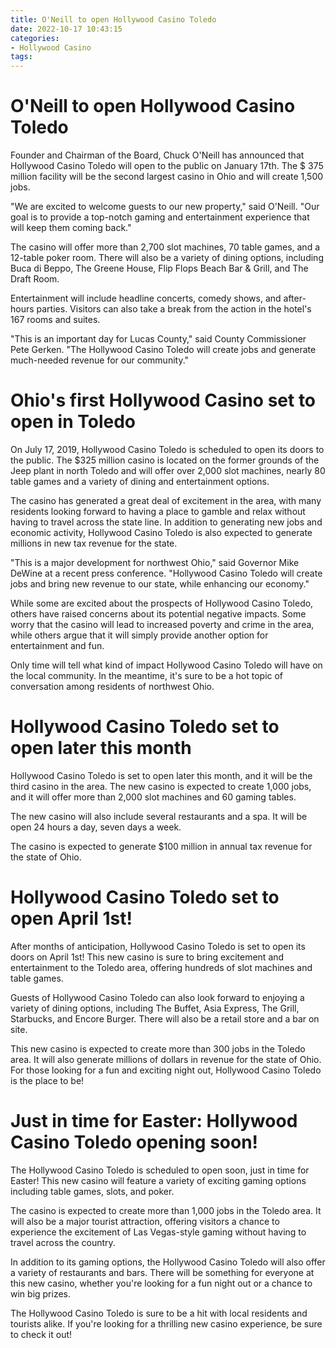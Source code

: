 ```yaml
---
title: O'Neill to open Hollywood Casino Toledo
date: 2022-10-17 10:43:15
categories:
- Hollywood Casino
tags:
---
```



#  O'Neill to open Hollywood Casino Toledo

Founder and Chairman of the Board, Chuck O'Neill has announced that Hollywood Casino Toledo will open to the public on January 17th. The $ 375 million facility will be the second largest casino in Ohio and will create 1,500 jobs.

"We are excited to welcome guests to our new property," said O'Neill. "Our goal is to provide a top-notch gaming and entertainment experience that will keep them coming back."

The casino will offer more than 2,700 slot machines, 70 table games, and a 12-table poker room. There will also be a variety of dining options, including Buca di Beppo, The Greene House, Flip Flops Beach Bar & Grill, and The Draft Room.

Entertainment will include headline concerts, comedy shows, and after-hours parties. Visitors can also take a break from the action in the hotel's 167 rooms and suites.

"This is an important day for Lucas County," said County Commissioner Pete Gerken. "The Hollywood Casino Toledo will create jobs and generate much-needed revenue for our community."

#  Ohio's first Hollywood Casino set to open in Toledo

On July 17, 2019, Hollywood Casino Toledo is scheduled to open its doors to the public. The $325 million casino is located on the former grounds of the Jeep plant in north Toledo and will offer over 2,000 slot machines, nearly 80 table games and a variety of dining and entertainment options.

The casino has generated a great deal of excitement in the area, with many residents looking forward to having a place to gamble and relax without having to travel across the state line. In addition to generating new jobs and economic activity, Hollywood Casino Toledo is also expected to generate millions in new tax revenue for the state.

"This is a major development for northwest Ohio," said Governor Mike DeWine at a recent press conference. "Hollywood Casino Toledo will create jobs and bring new revenue to our state, while enhancing our economy."

While some are excited about the prospects of Hollywood Casino Toledo, others have raised concerns about its potential negative impacts. Some worry that the casino will lead to increased poverty and crime in the area, while others argue that it will simply provide another option for entertainment and fun.

Only time will tell what kind of impact Hollywood Casino Toledo will have on the local community. In the meantime, it's sure to be a hot topic of conversation among residents of northwest Ohio.

#  Hollywood Casino Toledo set to open later this month

Hollywood Casino Toledo is set to open later this month, and it will be the third casino in the area. The new casino is expected to create 1,000 jobs, and it will offer more than 2,000 slot machines and 60 gaming tables.

The new casino will also include several restaurants and a spa. It will be open 24 hours a day, seven days a week.

The casino is expected to generate $100 million in annual tax revenue for the state of Ohio.

#  Hollywood Casino Toledo set to open April 1st!

After months of anticipation, Hollywood Casino Toledo is set to open its doors on April 1st! This new casino is sure to bring excitement and entertainment to the Toledo area, offering hundreds of slot machines and table games.

Guests of Hollywood Casino Toledo can also look forward to enjoying a variety of dining options, including The Buffet, Asia Express, The Grill, Starbucks, and Encore Burger. There will also be a retail store and a bar on site.

This new casino is expected to create more than 300 jobs in the Toledo area. It will also generate millions of dollars in revenue for the state of Ohio. For those looking for a fun and exciting night out, Hollywood Casino Toledo is the place to be!

#  Just in time for Easter: Hollywood Casino Toledo opening soon!

The Hollywood Casino Toledo is scheduled to open soon, just in time for Easter! This new casino will feature a variety of exciting gaming options including table games, slots, and poker.

The casino is expected to create more than 1,000 jobs in the Toledo area. It will also be a major tourist attraction, offering visitors a chance to experience the excitement of Las Vegas-style gaming without having to travel across the country.

In addition to its gaming options, the Hollywood Casino Toledo will also offer a variety of restaurants and bars. There will be something for everyone at this new casino, whether you're looking for a fun night out or a chance to win big prizes.

The Hollywood Casino Toledo is sure to be a hit with local residents and tourists alike. If you're looking for a thrilling new casino experience, be sure to check it out!